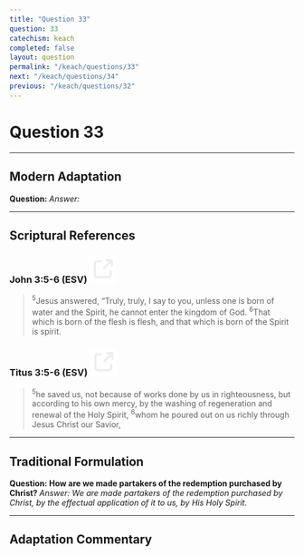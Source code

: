 ```yaml
---
title: "Question 33"
question: 33
catechism: keach
completed: false
layout: question
permalink: "/keach/questions/33"
next: "/keach/questions/34"
previous: "/keach/questions/32"
---
```

# Question 33
---
## Modern Adaptation
<strong>
    Question:
</strong>

<em>
    Answer:
</em>

---
## Scriptural References
### John 3:5-6 (ESV) <a href="https://biblegateway.com/passage/?search=John+3%3A5-6&version=ESV"><img src="/assets/svg/link.svg"/></a>
> <sup>5</sup>Jesus answered, “Truly, truly, I say to you, unless one is born of water and the Spirit, he cannot enter the kingdom of God.
> <sup>6</sup>That which is born of the flesh is flesh, and that which is born of the Spirit is spirit.

### Titus 3:5-6 (ESV) <a href="https://biblegateway.com/passage/?search=Titus+3%3A5-6&version=ESV"><img src="/assets/svg/link.svg"/></a>
> <sup>5</sup>he saved us, not because of works done by us in righteousness, but according to his own mercy, by the washing of regeneration and renewal of the Holy Spirit,
> <sup>6</sup>whom he poured out on us richly through Jesus Christ our Savior,

---
## Traditional Formulation
<strong>
    Question: How are we made partakers of the redemption purchased by Christ?
</strong>

<em>
    Answer: We are made partakers of the redemption purchased by Christ, by the effectual application of it to us, by His Holy Spirit.
</em>

---
## Adaptation Commentary
